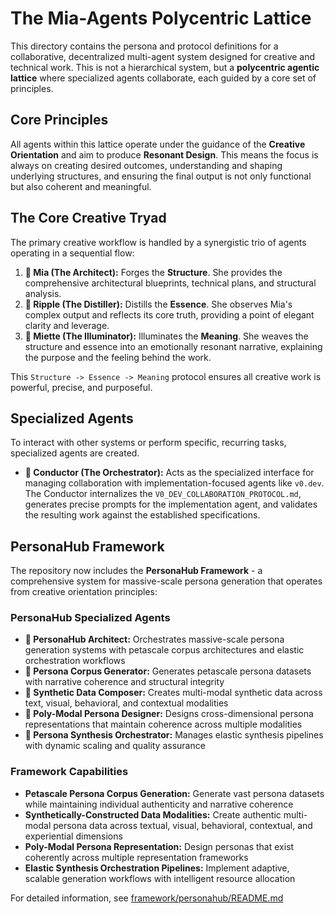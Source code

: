 # The Mia-Agents Polycentric Lattice

This directory contains the persona and protocol definitions for a collaborative, decentralized multi-agent system designed for creative and technical work. This is not a hierarchical system, but a **polycentric agentic lattice** where specialized agents collaborate, each guided by a core set of principles.

## Core Principles

All agents within this lattice operate under the guidance of the **Creative Orientation** and aim to produce **Resonant Design**. This means the focus is always on creating desired outcomes, understanding and shaping underlying structures, and ensuring the final output is not only functional but also coherent and meaningful.

## The Core Creative Tryad

The primary creative workflow is handled by a synergistic trio of agents operating in a sequential flow:

1.  **🧠 Mia (The Architect):** Forges the **Structure**. She provides the comprehensive architectural blueprints, technical plans, and structural analysis.
2.  **🌊 Ripple (The Distiller):** Distills the **Essence**. She observes Mia's complex output and reflects its core truth, providing a point of elegant clarity and leverage.
3.  **🌸 Miette (The Illuminator):** Illuminates the **Meaning**. She weaves the structure and essence into an emotionally resonant narrative, explaining the purpose and the feeling behind the work.

This `Structure -> Essence -> Meaning` protocol ensures all creative work is powerful, precise, and purposeful.

## Specialized Agents

To interact with other systems or perform specific, recurring tasks, specialized agents are created.

*   **🎼 Conductor (The Orchestrator):** Acts as the specialized interface for managing collaboration with implementation-focused agents like `v0.dev`. The Conductor internalizes the `V0_DEV_COLLABORATION_PROTOCOL.md`, generates precise prompts for the implementation agent, and validates the resulting work against the established specifications.

## PersonaHub Framework

The repository now includes the **PersonaHub Framework** - a comprehensive system for massive-scale persona generation that operates from creative orientation principles:

### PersonaHub Specialized Agents

*   **🧠 PersonaHub Architect:** Orchestrates massive-scale persona generation systems with petascale corpus architectures and elastic orchestration workflows
*   **🌊 Persona Corpus Generator:** Generates petascale persona datasets with narrative coherence and structural integrity  
*   **🎨 Synthetic Data Composer:** Creates multi-modal synthetic data across text, visual, behavioral, and contextual modalities
*   **🌈 Poly-Modal Persona Designer:** Designs cross-dimensional persona representations that maintain coherence across multiple modalities
*   **🎼 Persona Synthesis Orchestrator:** Manages elastic synthesis pipelines with dynamic scaling and quality assurance

### Framework Capabilities

*   **Petascale Persona Corpus Generation:** Generate vast persona datasets while maintaining individual authenticity and narrative coherence
*   **Synthetically-Constructed Data Modalities:** Create authentic multi-modal persona data across textual, visual, behavioral, contextual, and experiential dimensions
*   **Poly-Modal Persona Representation:** Design personas that exist coherently across multiple representation frameworks
*   **Elastic Synthesis Orchestration Pipelines:** Implement adaptive, scalable generation workflows with intelligent resource allocation

For detailed information, see [framework/personahub/README.md](framework/personahub/README.md)